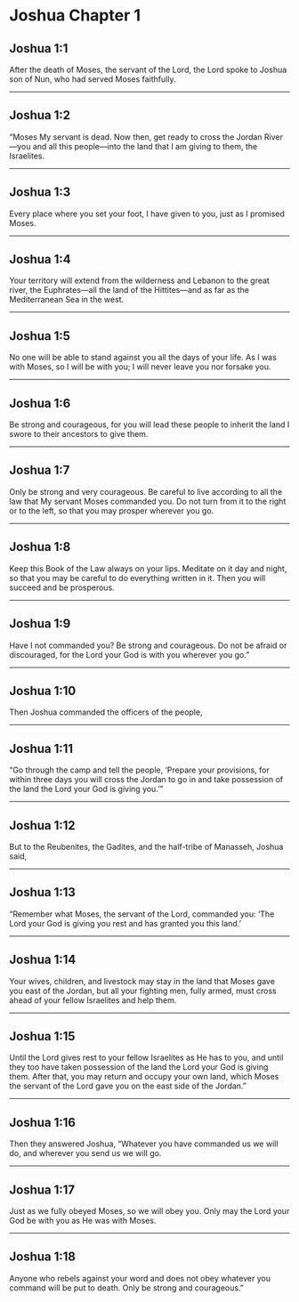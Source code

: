# Joshua Chapter 1

## Joshua 1:1

After the death of Moses, the servant of the Lord, the Lord spoke to Joshua son of Nun, who had served Moses faithfully.

---

## Joshua 1:2

“Moses My servant is dead. Now then, get ready to cross the Jordan River—you and all this people—into the land that I am giving to them, the Israelites.

---

## Joshua 1:3

Every place where you set your foot, I have given to you, just as I promised Moses.

---

## Joshua 1:4

Your territory will extend from the wilderness and Lebanon to the great river, the Euphrates—all the land of the Hittites—and as far as the Mediterranean Sea in the west.

---

## Joshua 1:5

No one will be able to stand against you all the days of your life. As I was with Moses, so I will be with you; I will never leave you nor forsake you.

---

## Joshua 1:6

Be strong and courageous, for you will lead these people to inherit the land I swore to their ancestors to give them.

---

## Joshua 1:7

Only be strong and very courageous. Be careful to live according to all the law that My servant Moses commanded you. Do not turn from it to the right or to the left, so that you may prosper wherever you go.

---

## Joshua 1:8

Keep this Book of the Law always on your lips. Meditate on it day and night, so that you may be careful to do everything written in it. Then you will succeed and be prosperous.

---

## Joshua 1:9

Have I not commanded you? Be strong and courageous. Do not be afraid or discouraged, for the Lord your God is with you wherever you go.”

---

## Joshua 1:10

Then Joshua commanded the officers of the people,

---

## Joshua 1:11

“Go through the camp and tell the people, ‘Prepare your provisions, for within three days you will cross the Jordan to go in and take possession of the land the Lord your God is giving you.’”

---

## Joshua 1:12

But to the Reubenites, the Gadites, and the half-tribe of Manasseh, Joshua said,

---

## Joshua 1:13

“Remember what Moses, the servant of the Lord, commanded you: ‘The Lord your God is giving you rest and has granted you this land.’

---

## Joshua 1:14

Your wives, children, and livestock may stay in the land that Moses gave you east of the Jordan, but all your fighting men, fully armed, must cross ahead of your fellow Israelites and help them.

---

## Joshua 1:15

Until the Lord gives rest to your fellow Israelites as He has to you, and until they too have taken possession of the land the Lord your God is giving them. After that, you may return and occupy your own land, which Moses the servant of the Lord gave you on the east side of the Jordan.”

---

## Joshua 1:16

Then they answered Joshua, “Whatever you have commanded us we will do, and wherever you send us we will go.

---

## Joshua 1:17

Just as we fully obeyed Moses, so we will obey you. Only may the Lord your God be with you as He was with Moses.

---

## Joshua 1:18

Anyone who rebels against your word and does not obey whatever you command will be put to death. Only be strong and courageous.”
